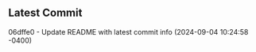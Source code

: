 
## Latest Commit
06dffe0 - Update README with latest commit info (2024-09-04 10:24:58 -0400) <Yunxi-Zhou>
